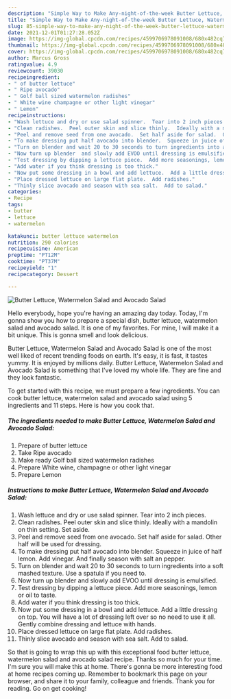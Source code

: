 ```yaml
---
description: "Simple Way to Make Any-night-of-the-week Butter Lettuce, Watermelon Salad and Avocado Salad"
title: "Simple Way to Make Any-night-of-the-week Butter Lettuce, Watermelon Salad and Avocado Salad"
slug: 85-simple-way-to-make-any-night-of-the-week-butter-lettuce-watermelon-salad-and-avocado-salad
date: 2021-12-01T01:27:28.052Z
image: https://img-global.cpcdn.com/recipes/4599706978091008/680x482cq70/butter-lettuce-watermelon-salad-and-avocado-salad-recipe-main-photo.jpg
thumbnail: https://img-global.cpcdn.com/recipes/4599706978091008/680x482cq70/butter-lettuce-watermelon-salad-and-avocado-salad-recipe-main-photo.jpg
cover: https://img-global.cpcdn.com/recipes/4599706978091008/680x482cq70/butter-lettuce-watermelon-salad-and-avocado-salad-recipe-main-photo.jpg
author: Marcus Gross
ratingvalue: 4.9
reviewcount: 39030
recipeingredient:
- " of butter lettuce"
- " Ripe avocado"
- " Golf ball sized watermelon radishes"
- " White wine champagne or other light vinegar"
- " Lemon"
recipeinstructions:
- "Wash lettuce and dry or use salad spinner.  Tear into 2 inch pieces."
- "Clean radishes.  Peel outer skin and slice thinly.  Ideally with a mandolin on thin setting.  Set aside."
- "Peel and remove seed from one avocado.  Set half aside for salad.  Other half will be used for dressing."
- "To make dressing put half avocado into blender.  Squeeze in juice of half lemon.  Add vinegar.  And finally season with salt an pepper."
- "Turn on blender and wait 20 to 30 seconds to turn ingredients into a soft mashed texture.  Use a spatula if you need to."
- "Now turn up blender  and slowly add EVOO until dressing is emulsified."
- "Test dressing by dipping a lettuce piece.  Add more seasonings, lemon or oil to taste."
- "Add water if you think dressing is too thick."
- "Now put some dressing in a bowl and add lettuce.  Add a little dressing on top.  You will have a lot of dressing left over so no need to use it all.  Gently combine dressing and lettuce with hands."
- "Place dressed lettuce on large flat plate.  Add radishes."
- "Thinly slice avocado and season with sea salt.  Add to salad."
categories:
- Recipe
tags:
- butter
- lettuce
- watermelon

katakunci: butter lettuce watermelon 
nutrition: 290 calories
recipecuisine: American
preptime: "PT12M"
cooktime: "PT37M"
recipeyield: "1"
recipecategory: Dessert

---
```



![Butter Lettuce, Watermelon Salad and Avocado Salad](https://img-global.cpcdn.com/recipes/4599706978091008/680x482cq70/butter-lettuce-watermelon-salad-and-avocado-salad-recipe-main-photo.jpg)

Hello everybody, hope you're having an amazing day today. Today, I'm gonna show you how to prepare a special dish, butter lettuce, watermelon salad and avocado salad. It is one of my favorites. For mine, I will make it a bit unique. This is gonna smell and look delicious.

Butter Lettuce, Watermelon Salad and Avocado Salad is one of the most well liked of recent trending foods on earth. It's easy, it is fast, it tastes yummy. It is enjoyed by millions daily. Butter Lettuce, Watermelon Salad and Avocado Salad is something that I've loved my whole life. They are fine and they look fantastic.




To get started with this recipe, we must prepare a few ingredients. You can cook butter lettuce, watermelon salad and avocado salad using 5 ingredients and 11 steps. Here is how you cook that.

<!--inarticleads1-->

##### The ingredients needed to make Butter Lettuce, Watermelon Salad and Avocado Salad:

1. Prepare  of butter lettuce
1. Take  Ripe avocado
1. Make ready  Golf ball sized watermelon radishes
1. Prepare  White wine, champagne or other light vinegar
1. Prepare  Lemon




<!--inarticleads2-->

##### Instructions to make Butter Lettuce, Watermelon Salad and Avocado Salad:

1. Wash lettuce and dry or use salad spinner.  Tear into 2 inch pieces.
1. Clean radishes.  Peel outer skin and slice thinly.  Ideally with a mandolin on thin setting.  Set aside.
1. Peel and remove seed from one avocado.  Set half aside for salad.  Other half will be used for dressing.
1. To make dressing put half avocado into blender.  Squeeze in juice of half lemon.  Add vinegar.  And finally season with salt an pepper.
1. Turn on blender and wait 20 to 30 seconds to turn ingredients into a soft mashed texture.  Use a spatula if you need to.
1. Now turn up blender  and slowly add EVOO until dressing is emulsified.
1. Test dressing by dipping a lettuce piece.  Add more seasonings, lemon or oil to taste.
1. Add water if you think dressing is too thick.
1. Now put some dressing in a bowl and add lettuce.  Add a little dressing on top.  You will have a lot of dressing left over so no need to use it all.  Gently combine dressing and lettuce with hands.
1. Place dressed lettuce on large flat plate.  Add radishes.
1. Thinly slice avocado and season with sea salt.  Add to salad.




So that is going to wrap this up with this exceptional food butter lettuce, watermelon salad and avocado salad recipe. Thanks so much for your time. I'm sure you will make this at home. There's gonna be more interesting food at home recipes coming up. Remember to bookmark this page on your browser, and share it to your family, colleague and friends. Thank you for reading. Go on get cooking!
